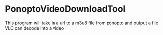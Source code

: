 # PonoptoVideoDownloadTool
This program will take in a url to a m3u8 file from ponopto and output a file VLC can decode into a video
